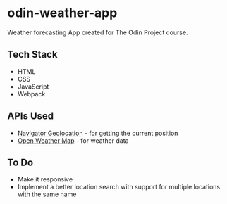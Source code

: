 # odin-weather-app

Weather forecasting App created for The Odin Project course.

## Tech Stack

- HTML
- CSS
- JavaScript
- Webpack

## APIs Used

- [Navigator Geolocation](https://developer.mozilla.org/en-US/docs/Web/API/Navigator/geolocation) - for getting the current position
- [Open Weather Map](https://openweathermap.org/api) - for weather data

## To Do

- Make it responsive
- Implement a better location search with support for multiple locations with the same name

